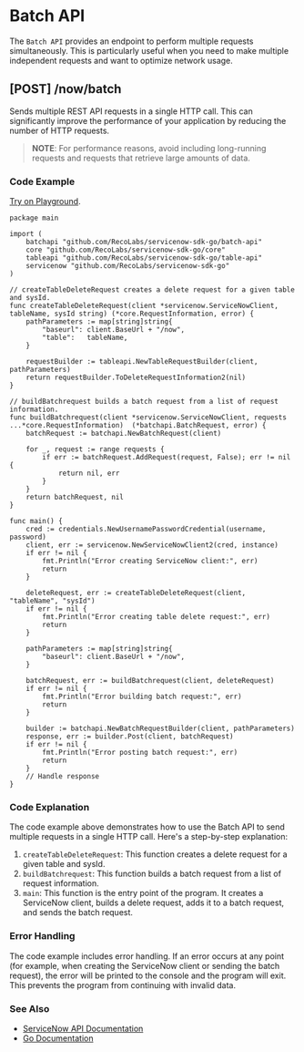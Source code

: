 # Batch API

The `Batch API` provides an endpoint to perform multiple requests simultaneously. This is particularly useful when you need to make multiple independent requests and want to optimize network usage.

## \[POST\] /now/batch

Sends multiple REST API requests in a single HTTP call. This can significantly improve the performance of your application by reducing the number of HTTP requests.

> **NOTE**: For performance reasons, avoid including long-running requests and requests that retrieve large amounts of data.

### Code Example

[Try on Playground](https://go.dev/play/p/ZED4jOzmNbE).

```golang
package main

import (
    batchapi "github.com/RecoLabs/servicenow-sdk-go/batch-api"
    core "github.com/RecoLabs/servicenow-sdk-go/core"
    tableapi "github.com/RecoLabs/servicenow-sdk-go/table-api"
    servicenow "github.com/RecoLabs/servicenow-sdk-go"
)

// createTableDeleteRequest creates a delete request for a given table and sysId.
func createTableDeleteRequest(client *servicenow.ServiceNowClient, tableName, sysId string) (*core.RequestInformation, error) {
    pathParameters := map[string]string{
        "baseurl": client.BaseUrl + "/now",
        "table":   tableName,
    }

    requestBuilder := tableapi.NewTableRequestBuilder(client, pathParameters)
    return requestBuilder.ToDeleteRequestInformation2(nil)
}

// buildBatchrequest builds a batch request from a list of request information.
func buildBatchrequest(client *servicenow.ServiceNowClient, requests ...*core.RequestInformation)  (*batchapi.BatchRequest, error) {
    batchRequest := batchapi.NewBatchRequest(client)

    for _, request := range requests {
        if err := batchRequest.AddRequest(request, False); err != nil {
            return nil, err
        }
    }
    return batchRequest, nil
}

func main() {
    cred := credentials.NewUsernamePasswordCredential(username, password)
    client, err := servicenow.NewServiceNowClient2(cred, instance)
    if err != nil {
        fmt.Println("Error creating ServiceNow client:", err)
        return
    }
    
    deleteRequest, err := createTableDeleteRequest(client, "tableName", "sysId")
    if err != nil {
        fmt.Println("Error creating table delete request:", err)
        return
    }

    pathParameters := map[string]string{
        "baseurl": client.BaseUrl + "/now",
    }

    batchRequest, err := buildBatchrequest(client, deleteRequest)
    if err != nil {
        fmt.Println("Error building batch request:", err)
        return
    }

    builder := batchapi.NewBatchRequestBuilder(client, pathParameters)
    response, err := builder.Post(client, batchRequest)
    if err != nil {
        fmt.Println("Error posting batch request:", err)
        return
    }
    // Handle response
}
```

### Code Explanation

The code example above demonstrates how to use the Batch API to send multiple requests in a single HTTP call. Here's a step-by-step explanation:

1. `createTableDeleteRequest`: This function creates a delete request for a given table and sysId.
2. `buildBatchrequest`: This function builds a batch request from a list of request information.
3. `main`: This function is the entry point of the program. It creates a ServiceNow client, builds a delete request, adds it to a batch request, and sends the batch request.

### Error Handling

The code example includes error handling. If an error occurs at any point (for example, when creating the ServiceNow client or sending the batch request), the error will be printed to the console and the program will exit. This prevents the program from continuing with invalid data.

### See Also

- [ServiceNow API Documentation](https://developer.servicenow.com/dev.do#!/reference/api/paris/rest/c_TableAPI)
- [Go Documentation](https://golang.org/doc/)
